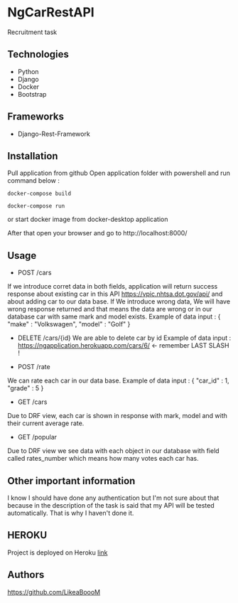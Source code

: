 # NgCarRestAPI
 Recruitment task


## Technologies
 * Python
 * Django
 * Docker 
 * Bootstrap

## Frameworks
 * Django-Rest-Framework
## Installation

Pull application from github 
Open application folder with powershell and run command below :

```shell
docker-compose build 
```

```shell
docker-compose run 
```
or start docker image from docker-desktop application 

After that open your browser and go to http://localhost:8000/

## Usage

* POST /cars

If we introduce corret data in both fields, application will return success response about existing car in this API https://vpic.nhtsa.dot.gov/api/ and about adding car to our data base. If We introduce wrong data, We will have wrong response returned and that means the data are wrong or in our database car with same mark and model exists.
Example of data input : 
{
  "make" : "Volkswagen",
  "model" : "Golf"
}

* DELETE /cars/{id}
We are able to delete car by id
Example of data input : https://ngapplication.herokuapp.com/cars/6/ <- remember LAST SLASH !

* POST /rate

We can rate each car in our data base.
Example of data input :
{
  "car_id" : 1,
  "grade" : 5
}

* GET /cars

Due to DRF view, each car is shown in response with mark, model and with their current average rate.


* GET /popular

Due to DRF view we see data with each object in our database with field called rates_number which means how many votes each car has.


## Other important information 

I know I should have done any authentication but I'm not sure about that because in the description of the task is said that my API will be tested automatically.
That is why I haven't done it. 


## HEROKU

Project is deployed on Heroku 
[link](https://ngapplication.herokuapp.com/)


## Authors 

https://github.com/LikeaBoooM
